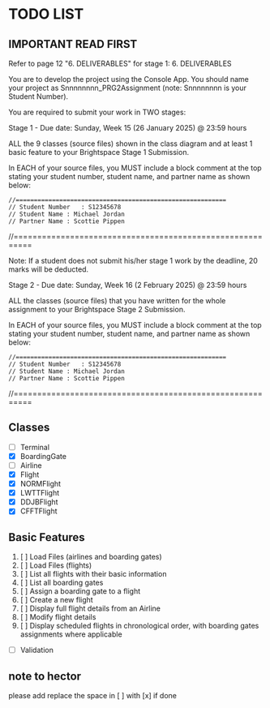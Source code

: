 # TODO LIST
## IMPORTANT READ FIRST
Refer to page 12 "6. DELIVERABLES" for stage 1:
6.	DELIVERABLES

You are to develop the project using the Console App. You should name your project as Snnnnnnnn_PRG2Assignment (note: Snnnnnnnn is your Student Number).

You are required to submit your work in TWO stages:

Stage 1 - Due date: Sunday, Week 15 (26 January 2025) @ 23:59 hours 

ALL the 9 classes (source files) shown in the class diagram and at least 1 basic feature to your Brightspace Stage 1 Submission.

In EACH of your source files, you MUST include a block comment at the top stating your student number, student name, and partner name as shown below:

	//==========================================================
	// Student Number	: S12345678
	// Student Name	: Michael Jordan
	// Partner Name	: Scottie Pippen
//==========================================================

Note: If a student does not submit his/her stage 1 work by the deadline, 20 marks will be deducted.


Stage 2 - Due date: Sunday, Week 16 (2 February 2025) @ 23:59 hours 

ALL the classes (source files) that you have written for the whole assignment to your Brightspace Stage 2 Submission.

In EACH of your source files, you MUST include a block comment at the top stating your student number, student name, and partner name as shown below:

	//==========================================================
	// Student Number	: S12345678
	// Student Name	: Michael Jordan
	// Partner Name	: Scottie Pippen
//==========================================================



## Classes
- [ ] Terminal
- [x] BoardingGate
- [ ] Airline
- [x] Flight
- [x] NORMFlight
- [x] LWTTFlight
- [x] DDJBFlight
- [x] CFFTFlight

## Basic Features
1. [ ] Load Files (airlines and boarding gates)
2. [ ] Load Files (flights)
3. [ ] List all flights with their basic information
4. [ ] List all boarding gates
5. [ ] Assign a boarding gate to a flight
6. [ ] Create a new flight
7. [ ] Display full flight details from an Airline
8. [ ] Modify flight details
9. [ ] Display scheduled flights in chronological order, with boarding gates assignments where applicable

- [ ] Validation

## note to hector
please add replace the space in [ ] with [x] if done